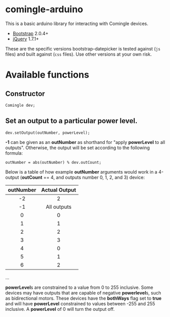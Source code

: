 # comingle-arduino

This is a basic arduino library for interacting with Comingle devices. 


* [Bootstrap](http://twitter.github.com/bootstrap/) 2.0.4+
* [jQuery](http://jquery.com/) 1.7.1+

These are the specific versions bootstrap-datepicker is tested against (`js` files) and built against (`css` files).  Use other versions at your own risk.

# Available functions

## Constructor
```
Comingle dev;
```

## Set an output to a particular power level.
```
dev.setOutput(outNumber, powerLevel);
```

**-1** can be given as an **outNumber** as shorthand for "apply **powerLevel** to all outputs". Otherwise, the output will be set according to the following formula: 
```
outNumber = abs(outNumber) % dev.outCount;
```

Below is a table of how example **outNumber** arguments would work in a 4-output (**outCount** == 4, and outputs number 0, 1, 2, and 3) device:

| outNumber | Actual Output |
|:---------:|:-------------:|
| -2        | 2             |
| -1        | All outputs   |
| 0         | 0             |
| 1         | 1             |
| 2         | 2             |
| 3         | 3             |
| 4         | 0             |
| 5         | 1             |
| 6         | 2             |
...

**powerLevel**s are constrained to a value from 0 to 255 inclusive. Some devices may have outputs that are capable of negative **powerlevel**s, such as bidirectional motors. These devices have the **bothWays** flag set to **true** and will have **powerLevel** constrained to values between -255 and 255 inclusive. A **powerLevel** of 0 will turn the output off.



